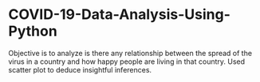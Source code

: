 # COVID-19-Data-Analysis-Using-Python
Objective is to analyze is there any relationship between the spread of the virus in a country and how happy people are living in that country.
Used scatter plot to deduce insightful inferences.
